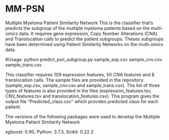 # MM-PSN
Multiple Myeloma Patient Similarity Network
This is the classifier that’s predicts the subgroup of the multiple myeloma patients based on the multi-omics data. It requires gene expression, Copy Number Alterations (CNA) and Translocation calls to predict the patient subgroups. Theses subgroups have been determined using Patient Similarity Networks on the multi-omics data.

#Usage:
python predict_psn_subgroup.py sample_exp.csv sample_cnv.csv sample_trans.csv


This classifier requires 109 expression features, 50 CNA features and 8 translocation calls. The sample files are provided in the repository (sample_exp.csv, sample_cnv.csv and sample_trans.csv). The list of three types of features is also provided in the files (expression_features.tsv, CNV_features.tsv and translocation_features.csv). This program gives the output file “Predicted_class.csv” which provides predicted class for each patient. 

The versions of the following packages were used to develop the Multiple Myeloma Patient Similarity Network

xgboost: 0.90, 
Python: 3.7.3, 
Scikit: 0.22.2
